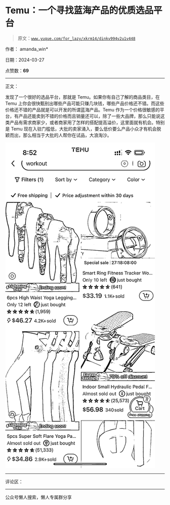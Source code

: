 # Temu：一个寻找蓝海产品的优质选品平台

> 原文：[`www.yuque.com/for_lazy/xkrm14/dinkv994v2u1v448`](https://www.yuque.com/for_lazy/xkrm14/dinkv994v2u1v448)

作者： amanda_win*

日期：2024-03-27

点赞数：**69**

* * *

正文：

发现了一个很好的选品平台，那就是 Temu。如果你有自己了解的商品类目，在 Temu 上你会很快甄别出哪些产品可能只赚几块钱，哪些产品价格还不错。而这些价格还不错的产品就是可以开发的所谓蓝海产品。Temu 作为一个价格很敏感的平台，有产品还能卖到不错的价格而且销量还可以，除了一些大品牌，那么只能说这类产品有需求商家少，或者商家用了怎样的搭配提高溢价，这里面就有机会。特别是 Temu 现在入驻门槛低，大批的卖家涌入，要么低价要么产品小众才有机会脱颖而出，那么相当于大批的人帮你在试品，大浪淘沙。

![](img/07a0dcfe86b37ad802aeb6d854a1ecb8.png)

* * *

评论区：

* * *

公众号懒人搜索，懒人专属群分享
